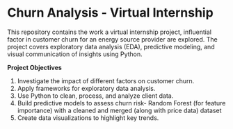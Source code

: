 # Churn Analysis - Virtual Internship
This repository contains the work a virtual internship project, influential factor in customer churn for an energy source provider are explored. The project covers exploratory data analysis (EDA), predictive modeling, and visual communication of insights using Python.

**Project Objectives**
1. Investigate the impact of different factors on customer churn.
2. Apply frameworks for exploratory data analysis.
3. Use Python to clean, process, and analyze client data.
4. Build predictive models to assess churn risk- Random Forest (for feature importance) with a cleaned and merged (along with price data) dataset
5. Create data visualizations to highlight key trends.

